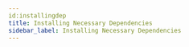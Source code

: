 ```yaml
---
id:installingdep 
title: Installing Necessary Dependencies
sidebar_label: Installing Necessary Dependencies
---
```


